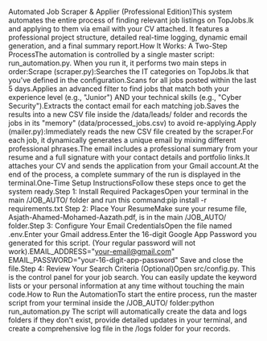Automated Job Scraper & Applier (Professional Edition)This system automates the entire process of finding relevant job listings on TopJobs.lk and applying to them via email with your CV attached. It features a professional project structure, detailed real-time logging, dynamic email generation, and a final summary report.How It Works: A Two-Step ProcessThe automation is controlled by a single master script: run_automation.py. When you run it, it performs two main steps in order:Scrape (scraper.py):Searches the IT categories on TopJobs.lk that you've defined in the configuration.Scans for all jobs posted within the last 5 days.Applies an advanced filter to find jobs that match both your experience level (e.g., "Junior") AND your technical skills (e.g., "Cyber Security").Extracts the contact email for each matching job.Saves the results into a new CSV file inside the /data/leads/ folder and records the jobs in its "memory" (data/processed_jobs.csv) to avoid re-applying.Apply (mailer.py):Immediately reads the new CSV file created by the scraper.For each job, it dynamically generates a unique email by mixing different professional phrases.The email includes a professional summary from your resume and a full signature with your contact details and portfolio links.It attaches your CV and sends the application from your Gmail account.At the end of the process, a complete summary of the run is displayed in the terminal.One-Time Setup InstructionsFollow these steps once to get the system ready.Step 1: Install Required PackagesOpen your terminal in the main /JOB_AUTO/ folder and run this command:pip install -r requirements.txt
Step 2: Place Your ResumeMake sure your resume file, Asjath-Ahamed-Mohamed-Aazath.pdf, is in the main /JOB_AUTO/ folder.Step 3: Configure Your Email CredentialsOpen the file named .env.Enter your Gmail address.Enter the 16-digit Google App Password you generated for this script. (Your regular password will not work).EMAIL_ADDRESS="your-email@gmail.com"
EMAIL_PASSWORD="your-16-digit-app-password"
Save and close the file.Step 4: Review Your Search Criteria (Optional)Open src/config.py. This is the control panel for your job search. You can easily update the keyword lists or your personal information at any time without touching the main code.How to Run the AutomationTo start the entire process, run the master script from your terminal inside the /JOB_AUTO/ folder:python run_automation.py
The script will automatically create the data and logs folders if they don't exist, provide detailed updates in your terminal, and create a comprehensive log file in the /logs folder for your records.